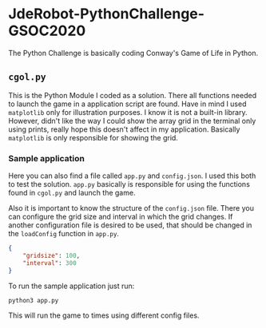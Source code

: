 # JdeRobot-PythonChallenge-GSOC2020

The Python Challenge is basically coding Conway's Game of Life in Python.

## `cgol.py`
This is the Python Module I coded as a solution. There all functions needed to launch the game in a application script are found. Have in mind I used `matplotlib` only for illustration purposes. I know it is not a built-in library. However, didn't like the way I could show the array grid in the terminal only using prints, really hope this doesn't affect in my application. Basically `matplotlib` is only responsible for showing the grid.

### Sample application
Here you can also find a file called `app.py` and `config.json`. I used this both to test the solution. `app.py` basically is responsible for using the functions found in `cgol.py` and launch the game.

Also it is important to know the structure of the `config.json` file. There you can configure the grid size and interval in which the grid changes. If another configuration file is desired to be used, that should be changed in the `loadConfig` function in `app.py`.

```json
{
	"gridsize": 100,
	"interval": 300
}
```

To run the sample application just run:

`python3 app.py`

This will run the game to times using different config files.


